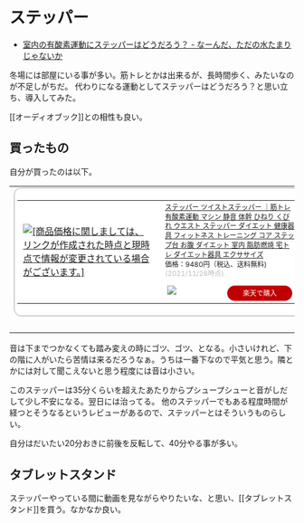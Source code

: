 # ステッパー

- [室内の有酸素運動にステッパーはどうだろう？ - なーんだ、ただの水たまりじゃないか](https://karino2.github.io/2021/11/20/stepper_for_areobics.html)

冬場には部屋にいる事が多い。筋トレとかは出来るが、長時間歩く、みたいなのが不足しがちだ。
代わりになる運動としてステッパーはどうだろう？と思い立ち、導入してみた。

[[オーディオブック]]との相性も良い。

## 買ったもの

自分が買ったのは以下。

<table border="0" cellpadding="0" cellspacing="0"><tr><td><div style="border:1px solid #95a5a6;border-radius:.75rem;background-color:#FFFFFF;width:504px;margin:0px;padding:5px;text-align:center;overflow:hidden;"><table><tr><td style="width:240px"><a href="https://hb.afl.rakuten.co.jp/ichiba/22317372.4386ac15.22317373.b8f4bc9c/?pc=https%3A%2F%2Fitem.rakuten.co.jp%2F109oasis%2Fe-steper%2F&link_type=picttext&ut=eyJwYWdlIjoiaXRlbSIsInR5cGUiOiJwaWN0dGV4dCIsInNpemUiOiIyNDB4MjQwIiwibmFtIjoxLCJuYW1wIjoicmlnaHQiLCJjb20iOjEsImNvbXAiOiJkb3duIiwicHJpY2UiOjEsImJvciI6MSwiY29sIjoxLCJiYnRuIjoxLCJwcm9kIjowLCJhbXAiOmZhbHNlfQ%3D%3D" target="_blank" rel="nofollow sponsored noopener" style="word-wrap:break-word;"  ><img src="https://hbb.afl.rakuten.co.jp/hgb/22317372.4386ac15.22317373.b8f4bc9c/?me_id=1192930&item_id=10001993&pc=https%3A%2F%2Fthumbnail.image.rakuten.co.jp%2F%400_mall%2F109oasis%2Fcabinet%2Foasis-goods%2Fthum20211101%2Fe-steper-n640b.jpg%3F_ex%3D240x240&s=240x240&t=picttext" border="0" style="margin:2px" alt="[商品価格に関しましては、リンクが作成された時点と現時点で情報が変更されている場合がございます。]" title="[商品価格に関しましては、リンクが作成された時点と現時点で情報が変更されている場合がございます。]"></a></td><td style="vertical-align:top;width:248px;"><p style="font-size:12px;line-height:1.4em;text-align:left;margin:0px;padding:2px 6px;word-wrap:break-word"><a href="https://hb.afl.rakuten.co.jp/ichiba/22317372.4386ac15.22317373.b8f4bc9c/?pc=https%3A%2F%2Fitem.rakuten.co.jp%2F109oasis%2Fe-steper%2F&link_type=picttext&ut=eyJwYWdlIjoiaXRlbSIsInR5cGUiOiJwaWN0dGV4dCIsInNpemUiOiIyNDB4MjQwIiwibmFtIjoxLCJuYW1wIjoicmlnaHQiLCJjb20iOjEsImNvbXAiOiJkb3duIiwicHJpY2UiOjEsImJvciI6MSwiY29sIjoxLCJiYnRuIjoxLCJwcm9kIjowLCJhbXAiOmZhbHNlfQ%3D%3D" target="_blank" rel="nofollow sponsored noopener" style="word-wrap:break-word;"  >ステッパー ツイストステッパー ｜筋トレ 有酸素運動 マシン 静音 体幹 ひねり くびれ ウエスト ステッパー ダイエット 健康器具 フィットネス トレーニング コア ステップ台 お腹 ダイエット 室内 脂肪燃焼 宅トレ ダイエット器具 エクササイズ</a><br><span >価格：9480円（税込、送料無料)</span> <span style="color:#BBB">(2021/11/28時点)</span></p><div style="margin:10px;"><a href="https://hb.afl.rakuten.co.jp/ichiba/22317372.4386ac15.22317373.b8f4bc9c/?pc=https%3A%2F%2Fitem.rakuten.co.jp%2F109oasis%2Fe-steper%2F&link_type=picttext&ut=eyJwYWdlIjoiaXRlbSIsInR5cGUiOiJwaWN0dGV4dCIsInNpemUiOiIyNDB4MjQwIiwibmFtIjoxLCJuYW1wIjoicmlnaHQiLCJjb20iOjEsImNvbXAiOiJkb3duIiwicHJpY2UiOjEsImJvciI6MSwiY29sIjoxLCJiYnRuIjoxLCJwcm9kIjowLCJhbXAiOmZhbHNlfQ%3D%3D" target="_blank" rel="nofollow sponsored noopener" style="word-wrap:break-word;"  ><img src="https://static.affiliate.rakuten.co.jp/makelink/rl.svg" style="float:left;max-height:27px;width:auto;margin-top:0"></a><a href="https://hb.afl.rakuten.co.jp/ichiba/22317372.4386ac15.22317373.b8f4bc9c/?pc=https%3A%2F%2Fitem.rakuten.co.jp%2F109oasis%2Fe-steper%2F%3Fscid%3Daf_pc_bbtn&link_type=picttext&ut=eyJwYWdlIjoiaXRlbSIsInR5cGUiOiJwaWN0dGV4dCIsInNpemUiOiIyNDB4MjQwIiwibmFtIjoxLCJuYW1wIjoicmlnaHQiLCJjb20iOjEsImNvbXAiOiJkb3duIiwicHJpY2UiOjEsImJvciI6MSwiY29sIjoxLCJiYnRuIjoxLCJwcm9kIjowLCJhbXAiOmZhbHNlfQ==" target="_blank" rel="nofollow sponsored noopener" style="word-wrap:break-word;"  ><div style="float:right;width:41%;height:27px;background-color:#bf0000;color:#fff!important;font-size:12px;font-weight:500;line-height:27px;margin-left:1px;padding: 0 12px;border-radius:16px;cursor:pointer;text-align:center;">楽天で購入</div></a></div></td></tr></table></div><br><p style="color:#000000;font-size:12px;line-height:1.4em;margin:5px;word-wrap:break-word"></p></td></tr></table>

音は下までつかなくても踏み変えの時にゴツ、ゴツ、となる。小さいけれど、下の階に人がいたら苦情は来るだろうなぁ。うちは一番下なので平気と思う。隣とかには対して聞こえないと思う程度には音は小さい。

このステッパーは35分くらいを超えたあたりからプシュープシューと音がしだして少し不安になる。翌日には治ってる。
他のステッパーでもある程度時間が経つとそうなるというレビューがあるので、ステッパーとはそういうものらしい。

自分はだいたい20分おきに前後を反転して、40分やる事が多い。

## タブレットスタンド

ステッパーやっている間に動画を見ながらやりたいな、と思い、[[タブレットスタンド]]を買う。なかなか良い。